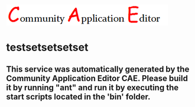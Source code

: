 ![CAE](https://github.com/TestSomeOrg/microservice-testsetsetsetset/blob/master/img/logo.png)  

testsetsetsetset
===================


This service was automatically generated by the Community Application Editor CAE. Please build it by running "ant" and run it by executing the start scripts located in the 'bin' folder.
---------------
